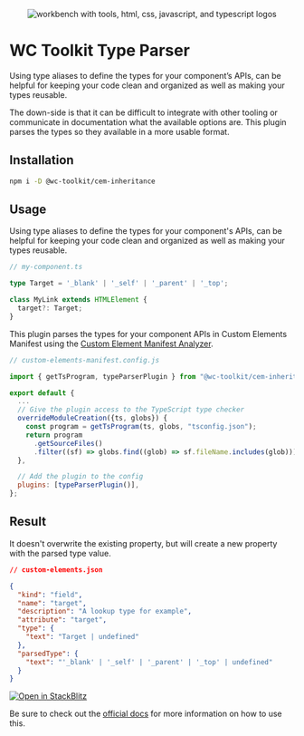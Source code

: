 <div align="center">
  
![workbench with tools, html, css, javascript, and typescript logos](https://raw.githubusercontent.com/wc-toolkit/cem-inheritance/refs/heads/main/assets/wc-toolkit_ts.png)

</div>

# WC Toolkit Type Parser

Using type aliases to define the types for your component’s APIs, can be helpful for keeping your code clean and organized as well as making your types reusable.

The down-side is that it can be difficult to integrate with other tooling or communicate in documentation what the available options are. 
This plugin parses the types so they available in a more usable format.

## Installation

```bash
npm i -D @wc-toolkit/cem-inheritance
```

## Usage

Using type aliases to define the types for your component's APIs, can be helpful for keeping your code clean and organized as well as making your types reusable.

```ts
// my-component.ts

type Target = '_blank' | '_self' | '_parent' | '_top';

class MyLink extends HTMLElement {
  target?: Target;
}
```

This plugin parses the types for your component APIs in Custom Elements Manifest using the [Custom Element Manifest Analyzer](https://custom-elements-manifest.open-wc.org/analyzer/getting-started/).

```js
// custom-elements-manifest.config.js

import { getTsProgram, typeParserPlugin } from "@wc-toolkit/cem-inheritance";

export default {
  ...
  // Give the plugin access to the TypeScript type checker
  overrideModuleCreation({ts, globs}) {
    const program = getTsProgram(ts, globs, "tsconfig.json");
    return program
      .getSourceFiles()
      .filter((sf) => globs.find((glob) => sf.fileName.includes(glob)));
  },

  // Add the plugin to the config
  plugins: [typeParserPlugin()],
};
```

## Result

It doesn't overwrite the existing property, but will create a new property with the parsed type value.

```json
// custom-elements.json

{
  "kind": "field",
  "name": "target",
  "description": "A lookup type for example",
  "attribute": "target",
  "type": {
    "text": "Target | undefined"
  },
  "parsedType": {
    "text": "'_blank' | '_self' | '_parent' | '_top' | undefined"
  }
}
```

[![Open in StackBlitz](https://developer.stackblitz.com/img/open_in_stackblitz.svg)](https://stackblitz.com/edit/stackblitz-starters-cngwm94d?file=README.md)

Be sure to check out the [official docs](https://wc-toolkit.com/documentation/cem-inheritance) for more information on how to use this.